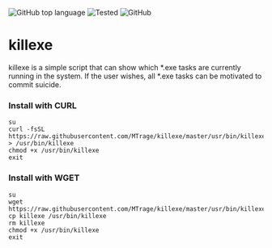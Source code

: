 ![GitHub top language](https://img.shields.io/github/languages/top/MTrage/killexe)
![Tested](https://img.shields.io/badge/Tested%20on-Arch%20Linux%20/%20Manjaro%20/%20Artix%20/%20Ubuntu%20-red) 
![GitHub](https://img.shields.io/github/license/MTrage/killexe)

# killexe
killexe is a simple script that can show which *.exe tasks are currently running in the system. If the user wishes, all *.exe tasks can be motivated to commit suicide.

### Install with CURL
    su
    curl -fsSL https://raw.githubusercontent.com/MTrage/killexe/master/usr/bin/killexe > /usr/bin/killexe
    chmod +x /usr/bin/killexe
    exit

### Install with WGET
    su
    wget https://raw.githubusercontent.com/MTrage/killexe/master/usr/bin/killexe
    cp killexe /usr/bin/killexe
    rm killexe
    chmod +x /usr/bin/killexe
    exit
